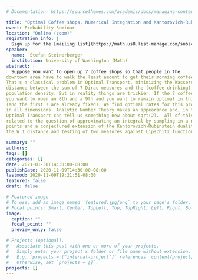 ```yaml
---
# Documentation: https://sourcethemes.com/academic/docs/managing-content/

title: "Optimal Coffee shops, Numerical Integration and Kantorovich-Rubinstein duality"
event: Probability Seminar
location: "Online (zoom)"
registration_info: |
  Sign up for the [mailing list](https://math.us8.list-manage.com/subscribe/post?u=c9cc3beec9fa57d7299ac161c&id=845fe9abdc) to receive the connection details
speaker:
  name:  Stefan Steinerberger
  institution: University of Washington (Math)
abstract: |
  Suppose you want to open up 7 coffee shops so that people in the
downtown area have to walk the least amount to get their morning coffee.  
That's a classical problem in Optimal Transport, minimizing the Wasserstein 
distance between the sum of 7 Dirac measures and the (coffee-drinking) 
population density. But in reality things are trickier. If the 7 coffee shops go well, 
you want to open an 8th and a 9th and you want to remain optimal in this respect 
(and the first 7 are already fixed). We find optimal rates for this problem in W_2 
in all dimensions. Analytic Number Theory makes an appearance and, in fact, 
Optimal Transport can tell us something new about sqrt(2).  All of this is also 
related to the question of approximating an integral by sampling in a number of 
points and a conjectured extension of the Kantorovich-Rubinstein duality regarding
the W_1 distance and testing of two measures against Lipschitz functions. 

summary: ""
authors: 
tags: []
categories: []
date: 2021-01-30T14:30:00-08:00
publishDate: 2020-11-09T14:30:00-08:00
lastmod: 2020-11-09T19:21:51-08:00
featured: false
draft: false

# Featured image
# To use, add an image named `featured.jpg/png` to your page's folder.
# Focal points: Smart, Center, TopLeft, Top, TopRight, Left, Right, BottomLeft, Bottom, BottomRight.
image:
  caption: ""
  focal_point: ""
  preview_only: false

# Projects (optional).
#   Associate this post with one or more of your projects.
#   Simply enter your project's folder or file name without extension.
#   E.g. `projects = ["internal-project"]` references `content/project/deep-learning/index.md`.
#   Otherwise, set `projects = []`.
projects: []
---
```

